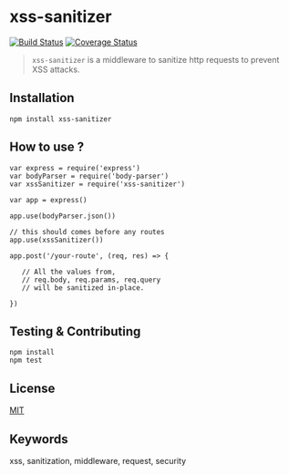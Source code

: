 # xss-sanitizer

[![Build Status](https://travis-ci.com/kalekarnn/xss-sanitizer.svg?branch=main)](https://travis-ci.com/kalekarnn/xss-sanitizer)
[![Coverage Status](https://coveralls.io/repos/github/kalekarnn/xss-sanitizer/badge.svg)](https://coveralls.io/github/kalekarnn/xss-sanitizer)

> `xss-sanitizer` is a middleware to sanitize http requests to prevent XSS attacks.

## Installation

    npm install xss-sanitizer
    
## How to use ?

    var express = require('express')
    var bodyParser = require('body-parser')
    var xssSanitizer = require('xss-sanitizer')

    var app = express()

    app.use(bodyParser.json())
    
    // this should comes before any routes
    app.use(xssSanitizer())

    app.post('/your-route', (req, res) => {
    
       // All the values from,
       // req.body, req.params, req.query 
       // will be sanitized in-place.

    })
    
## Testing & Contributing

    npm install
    npm test
    
## License
[MIT](https://github.com/kalekarnn/xss-sanitizer/blob/main/LICENSE)

## Keywords
xss, sanitization, middleware, request, security
    
    
